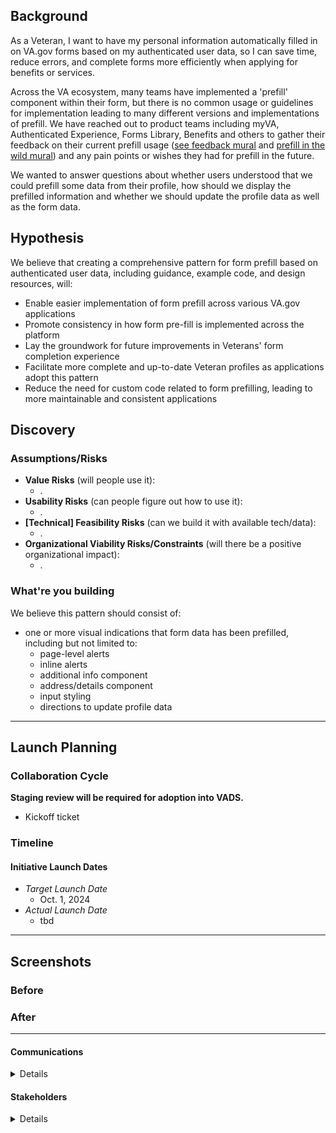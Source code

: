 ## Background
As a Veteran, I want to have my personal information automatically filled in on VA.gov forms based on my authenticated user data, so I can save time, reduce errors, and complete forms more efficiently when applying for benefits or services.

Across the VA ecosystem, many teams have implemented a 'prefill' component within their form, but there is no common usage or guidelines for implementation leading to many different versions and implementations of prefill. We have reached out to product teams including myVA, Authenticated Experience, Forms Library, Benefits and others to gather their feedback on their current prefill usage ([see feedback mural](https://app.mural.co/t/departmentofveteransaffairs9999/m/departmentofveteransaffairs9999/1721841580875/c3be52d2e6ba2ab27b04562b9c97ee0f05f843eb?sender=u11b5f7711188298523d03159) and [prefill in the wild mural](https://app.mural.co/t/departmentofveteransaffairs9999/m/departmentofveteransaffairs9999/1721249754513/f02ba038a943ebb6dbe07355b5b1d473f42dc16b?sender=u11b5f7711188298523d03159)) and any pain points or wishes they had for prefill in the future.   

We wanted to answer questions about whether users understood that we could prefill some data from their profile, how should we display the prefilled information and whether we should update the profile data as well as the form data.

## Hypothesis

We believe that creating a comprehensive pattern for form prefill based on authenticated user data, including guidance, example code, and design resources, will:
- Enable easier implementation of form prefill across various VA.gov applications
- Promote consistency in how form pre-fill is implemented across the platform
- Lay the groundwork for future improvements in Veterans' form completion experience
- Facilitate more complete and up-to-date Veteran profiles as applications adopt this pattern
- Reduce the need for custom code related to form prefilling, leading to more maintainable and consistent applications


## Discovery
### Assumptions/Risks

- **Value Risks** (will people use it): 
  - .
- **Usability Risks** (can people figure out how to use it):
  - .
- **[Technical] Feasibility Risks** (can we build it with available tech/data):
  - .  
- **Organizational Viability Risks/Constraints** (will there be a positive organizational impact):
  - .
 
### What're you building

We believe this pattern should consist of:
- one or more visual indications that form data has been prefilled, including but not limited to:
    - page-level alerts
    - inline alerts
    - additional info component
    - address/details component
    - input styling
    - directions to update profile data 

--- 

## Launch Planning
### Collaboration Cycle
**Staging review will be required for adoption into VADS.**

- Kickoff ticket

### Timeline 

#### Initiative Launch Dates
- *Target Launch Date*
  - Oct. 1, 2024
- *Actual Launch Date* 
  - tbd

---
   
## Screenshots

### Before

### After

---

#### Communications
<details>

- Team Name: Authenticated Experience Design Patterns
- GitHub Label(s): 
- Slack channel: tmf-auth-exp-design-patterns
- Product POCs: Becky Phung (VA Product Owner), Lynn Stahl (Agile6 Product Manager)

</details>


#### Stakeholders
<details>
  
- Office/Department: OCTO/VA Design System, USDS/USWDS
- Contact(s): Matt Dingee (VADS), Kevin Hoffman (VADS), 
 
</details>

